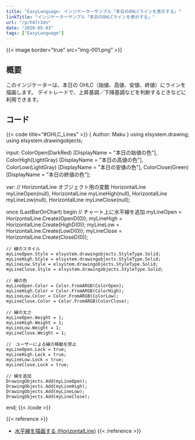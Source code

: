 ```yaml
---
title: "EasyLanguage: インジケーターサンプル「本日のOHLCラインを表示する」"
linkTitle: "インジケーターサンプル「本日のOHLCラインを表示する」"
url: "/p/h4fr3dn"
date: "2020-05-03"
tags: ["EasyLanguage"]
---
```


{{< image border="true" src="img-001.png" >}}

概要
----

このインジケーターは、本日の OHLC（始値、高値、安値、終値）にラインを描画します。
デイトレードで、上昇基調／下降基調などを判断するときなどに利用できます。


コード
----

{{< code title="#OHLC_Lines" >}}
{ Author: Maku }
using elsystem.drawing;
using elsystem.drawingobjects;

input:
    ColorOpen(DarkRed) [DisplayName = "本日の始値の色"],
    ColorHigh(LightGray) [DisplayName = "本日の高値の色"],
    ColorLow(LightGray) [DisplayName = "本日の安値の色"],
    ColorClose(Green) [DisplayName = "本日の終値の色"];

var:
    // HorizontalLine オブジェクト用の変数
    HorizontalLine myLineOpen(null),
    HorizontalLine myLineHigh(null),
    HorizontalLine myLineLow(null),
    HorizontalLine myLineClose(null);

once (LastBarOnChart) begin
    // チャート上に水平線を追加
    myLineOpen = HorizontalLine.Create(OpenD(0));
    myLineHigh = HorizontalLine.Create(HighD(0));
    myLineLow = HorizontalLine.Create(LowD(0));
    myLineClose = HorizontalLine.Create(CloseD(0));

    // 線のスタイル
    myLineOpen.Style = elsystem.drawingobjects.StyleType.Solid;
    myLineHigh.Style = elsystem.drawingobjects.StyleType.Solid;
    myLineLow.Style = elsystem.drawingobjects.StyleType.Solid;
    myLineClose.Style = elsystem.drawingobjects.StyleType.Solid;

    // 線の色
    myLineOpen.Color = Color.FromARGB(ColorOpen);
    myLineHigh.Color = Color.FromARGB(ColorHigh);
    myLineLow.Color = Color.FromARGB(ColorLow);
    myLineClose.Color = Color.FromARGB(ColorClose);

    // 線の太さ
    myLineOpen.Weight = 1;
    myLineHigh.Weight = 1;
    myLineLow.Weight = 1;
    myLineClose.Weight = 1;

    //　ユーザーによる線の移動を禁止
    myLineOpen.Lock = true;
    myLineHigh.Lock = true;
    myLineLow.Lock = true;
    myLineClose.Lock = true;

    // 線を追加
    DrawingObjects.Add(myLineOpen);
    DrawingObjects.Add(myLineHigh);
    DrawingObjects.Add(myLineLow);
    DrawingObjects.Add(myLineClose);
end;
{{< /code >}}

{{< reference >}}
- [水平線を描画する (HorizontalLine)](/p/ufr2cmv/)
{{< /reference >}}


